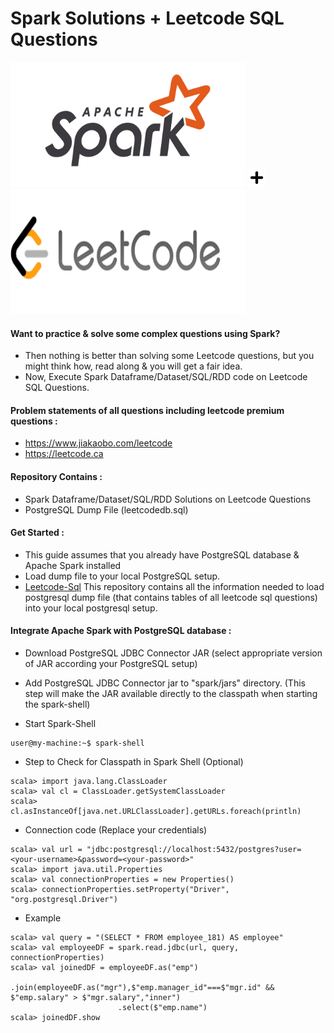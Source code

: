 # Spark Solutions + Leetcode SQL Questions<br/>
<div>
<kbd><img src="https://github.com/cM2908/leetcode-spark/blob/main/apache_spark.png" width="375" height="200"/></kbd>
<img src="https://github.com/cM2908/leetcode-spark/blob/main/plus.png" width="30" height="30"/>
<kbd><img src="https://github.com/cM2908/leetcode-spark/blob/main/leetcode.png" width="375" height="200"/></kbd>
</div>

#### Want to practice & solve some complex questions using Spark? 
- Then nothing is better than solving some Leetcode questions, but you might think how, read along & you will get a fair idea.<br/>
- Now, Execute Spark Dataframe/Dataset/SQL/RDD code on Leetcode SQL Questions.

#### Problem statements of all questions including leetcode premium questions :<br/>

- https://www.jiakaobo.com/leetcode <br/>
- https://leetcode.ca <br/>

#### Repository Contains :<br/>
- Spark Dataframe/Dataset/SQL/RDD Solutions on Leetcode Questions <br/>
- PostgreSQL Dump File (leetcodedb.sql)<br/>

#### Get Started :<br/>

- This guide assumes that you already have PostgreSQL database & Apache Spark installed<br/>
- Load dump file to your local PostgreSQL setup.<br/>
- [Leetcode-Sql](https://github.com/cM2908/leetcode-sql) This repository contains all the information needed to load postgresql dump file (that contains tables of all leetcode sql questions) into your local postgresql setup.<br/>

#### Integrate Apache Spark with PostgreSQL database :<br/> 

- Download PostgreSQL JDBC Connector JAR (select appropriate version of JAR according your PostgreSQL setup)<br/>

- Add PostgreSQL JDBC Connector jar to "spark/jars" directory. (This step will make the JAR available directly to the classpath when starting the spark-shell)<br/>

- Start Spark-Shell
```
user@my-machine:~$ spark-shell
```

- Step to Check for Classpath in Spark Shell (Optional)
```
scala> import java.lang.ClassLoader
scala> val cl = ClassLoader.getSystemClassLoader
scala> cl.asInstanceOf[java.net.URLClassLoader].getURLs.foreach(println)
```

- Connection code (Replace your credentials)<br/>
```
scala> val url = "jdbc:postgresql://localhost:5432/postgres?user=<your-username>&password=<your-password>"
scala> import java.util.Properties
scala> val connectionProperties = new Properties()
scala> connectionProperties.setProperty("Driver", "org.postgresql.Driver")
```

- Example
```
scala> val query = "(SELECT * FROM employee_181) AS employee"
scala> val employeeDF = spark.read.jdbc(url, query, connectionProperties)
scala> val joinedDF = employeeDF.as("emp")
                        .join(employeeDF.as("mgr"),$"emp.manager_id"===$"mgr.id" && $"emp.salary" > $"mgr.salary","inner")
                        .select($"emp.name")
scala> joinedDF.show
```

